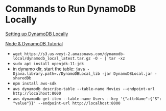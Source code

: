 # Commands to Run DynamoDB Locally

[Setting up DynamoDB Locally](https://docs.aws.amazon.com/amazondynamodb/latest/developerguide/DynamoDBLocal.html)

[Node & DynamoDB Tutorial](https://docs.aws.amazon.com/amazondynamodb/latest/developerguide/GettingStarted.html)

- `wget https://s3.us-west-2.amazonaws.com/dynamodb-local/dynamodb_local_latest.tar.gz -O - | tar -xz`
- `sudo apt install openjdk-11-jdk`
- in dynamo dir, start the table:   `java -Djava.library.path=./DynamoDBLocal_lib -jar DynamoDBLocal.jar -sharedDb`
- `npm install aws-sdk`
- `aws dynamodb describe-table --table-name Movies --endpoint-url http://localhost:8000`
- `aws dynamodb get-item --table-name Users --key '{"attrName":{"S": "value"}}' --endpoint-url http://localhost:8000`
